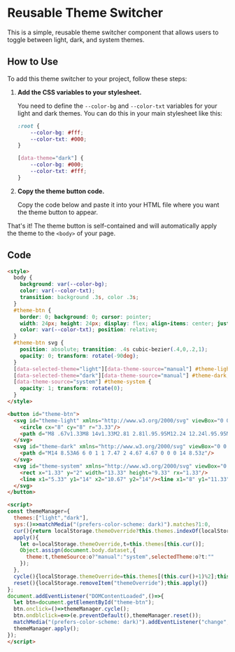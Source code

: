 # Reusable Theme Switcher

This is a simple, reusable theme switcher component that allows users to toggle between light, dark, and system themes.

## How to Use

To add this theme switcher to your project, follow these steps:

1.  **Add the CSS variables to your stylesheet.**

    You need to define the `--color-bg` and `--color-txt` variables for your light and dark themes. You can do this in your main stylesheet like this:

    ```css
    :root {
        --color-bg: #fff;
        --color-txt: #000;
    }

    [data-theme="dark"] {
        --color-bg: #000;
        --color-txt: #fff;
    }
    ```

2.  **Copy the theme button code.**

    Copy the code below and paste it into your HTML file where you want the theme button to appear.

That's it! The theme button is self-contained and will automatically apply the theme to the `<body>` of your page.

## Code

```html
<style>
  body {
    background: var(--color-bg);
    color: var(--color-txt);
    transition: background .3s, color .3s;
  }
  #theme-btn {
    border: 0; background: 0; cursor: pointer;
    width: 24px; height: 24px; display: flex; align-items: center; justify-content: center;
    color: var(--color-txt); position: relative;
  }
  #theme-btn svg {
    position: absolute; transition: .4s cubic-bezier(.4,0,.2,1);
    opacity: 0; transform: rotate(-90deg);
  }
  [data-selected-theme="light"][data-theme-source="manual"] #theme-light,
  [data-selected-theme="dark"][data-theme-source="manual"] #theme-dark,
  [data-theme-source="system"] #theme-system {
    opacity: 1; transform: rotate(0);
  }
</style>

<button id="theme-btn">
  <svg id="theme-light" xmlns="http://www.w3.org/2000/svg" viewBox="0 0 16 16" width="24" height="24" stroke="currentColor" fill="none" stroke-width="1.33">
    <circle cx="8" cy="8" r="3.33"/>
    <path d="M8 .67v1.33M8 14v1.33M2.81 2.81l.95.95M12.24 12.24l.95.95M.67 8h1.33M14 8h1.33M2.81 13.19l.95-.95M12.24 3.76l.95-.95"/>
  </svg>
  <svg id="theme-dark" xmlns="http://www.w3.org/2000/svg" viewBox="0 0 16 16" width="24" height="24" fill="currentColor">
    <path d="M14 8.53A6 6 0 1 1 7.47 2 4.67 4.67 0 0 0 14 8.53z"/>
  </svg>
  <svg id="theme-system" xmlns="http://www.w3.org/2000/svg" viewBox="0 0 16 16" width="24" height="24" stroke="currentColor" fill="none" stroke-width="1.33">
    <rect x="1.33" y="2" width="13.33" height="9.33" rx="1.33"/>
    <line x1="5.33" y1="14" x2="10.67" y2="14"/><line x1="8" y1="11.33" x2="8" y2="14"/>
  </svg>
</button>

<script>
const themeManager={
  themes:["light","dark"],
  sys:()=>matchMedia("(prefers-color-scheme: dark)").matches?1:0,
  cur(){return localStorage.themeOverride?this.themes.indexOf(localStorage.themeOverride):this.sys()},
  apply(){
    let o=localStorage.themeOverride,t=this.themes[this.cur()];
    Object.assign(document.body.dataset,{
      theme:t,themeSource:o?"manual":"system",selectedTheme:o?t:""
    });
  },
  cycle(){localStorage.themeOverride=this.themes[(this.cur()+1)%2];this.apply()},
  reset(){localStorage.removeItem("themeOverride");this.apply()}
};
document.addEventListener("DOMContentLoaded",()=>{
  let btn=document.getElementById("theme-btn");
  btn.onclick=()=>themeManager.cycle();
  btn.ondblclick=e=>(e.preventDefault(),themeManager.reset());
  matchMedia("(prefers-color-scheme: dark)").addEventListener("change",()=>!localStorage.themeOverride&&themeManager.apply());
  themeManager.apply();
});
</script>
```
